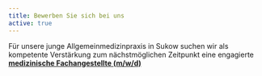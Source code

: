 ```yaml
---
title: Bewerben Sie sich bei uns
active: true
---
```


Für unsere junge Allgemeinmedizinpraxis in Sukow suchen wir als kompetente Verstärkung zum nächstmöglichen Zeitpunkt eine
engagierte <a href="assets/pdfs/MFA-Stellenausschreibung.pdf" class="image fit"><b>medizinische Fachangestellte (m/w/d)</b></a>
